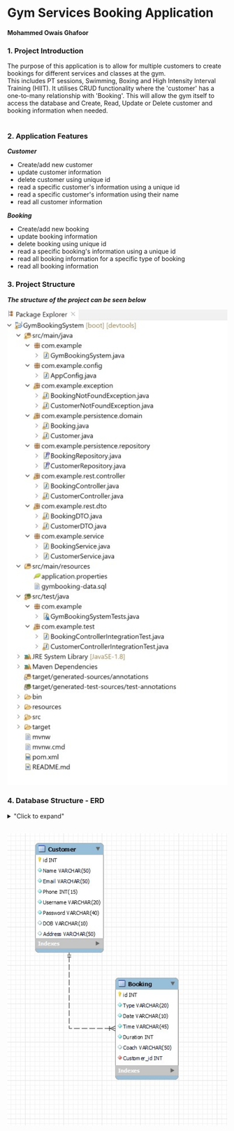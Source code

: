 # Gym Services Booking Application
#### Mohammed Owais Ghafoor

### 1. Project Introduction

The purpose of this application is to allow for multiple customers to create bookings for different services and classes at the gym.<br>
This includes PT sessions, Swimming, Boxing and High Intensity Interval Training (HIIT).
It utilises CRUD functionality where the 'customer' has a one-to-many relationship with 'Booking'.
This will allow the gym itself to access the database and Create, Read, Update or Delete customer and booking information when needed.<br>
<br>

### 2. Application Features

***Customer***

* Create/add new customer <br>
* update customer information <br>
* delete customer using unique id <br>
* read a specific customer's information using a unique id <br>
* read a specific customer's information using their name <br>
* read all customer information <br>

***Booking***

* Create/add new booking <br>
* update booking information <br>
* delete booking using unique id <br>
* read a specific booking's information using a unique id <br>
* read all booking information for a specific type of booking <br>
* read all booking information <br>

### 3. Project Structure

***The structure of the project can be seen below***
<br>
<p align="center">
<img width="650" src=imgs/Project-Structure.jpg>
</p>

### 4. Database Structure - ERD

<details>
<summary>"Click to expand"</summary>
this is hidden
</details>

<br>
<p align="center">
<img width="650" src=imgs/Database-Diagram.jpg>
</p>

